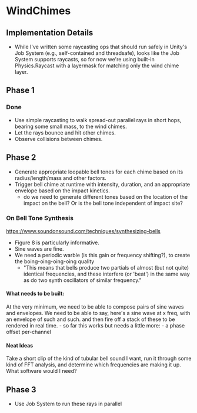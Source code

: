 # WindChimes

## Implementation Details
- While I've written some raycasting ops that should run safely in Unity's Job System (e.g., self-contained and threadsafe), looks like the Job System supports raycasts, so for now we're using built-in Physics.Raycast with a layermask for matching only the wind chime layer.

## Phase 1
### Done
- Use simple raycasting to walk spread-out parallel rays in short hops, bearing some small mass, to the wind chimes. 
- Let the rays bounce and hit other chimes.
- Observe collisions between chimes.

## Phase 2
- Generate appropriate loopable bell tones for each chime based on its radius/length/mass and other factors.
- Trigger bell chime at runtime with intensity, duration, and an appropriate envelope based on the impact kinetics.
    - do we need to generate different tones based on the location of the impact on the bell? Or is the bell tone independent of impact site?

### On Bell Tone Synthesis
https://www.soundonsound.com/techniques/synthesizing-bells
- Figure 8 is particularly informative.
- Sine waves are fine.
- We need a periodic warble (is this gain or frequency shifting?), to create the boing-oing-oing-oing quality
    - "This means that bells produce two partials of almost (but not quite) identical frequencies, and these interfere (or 'beat') in the same way as do two synth oscillators of similar frequency."

#### What needs to be built:
At the very minimum, we need to be able to compose pairs of sine waves and envelopes. We need to be able to say, here's a sine wave at x freq, with an envelope of such and such. and then fire off a stack of these to be rendered in real time.
    - so far this works but needs a little more:
        - a phase offset per-channel

#### Neat Ideas
Take a short clip of the kind of tubular bell sound I want, run it through some kind of FFT analysis, and determine which frequencies are making it up. What software would I need?


## Phase 3
- Use Job System to run these rays in parallel